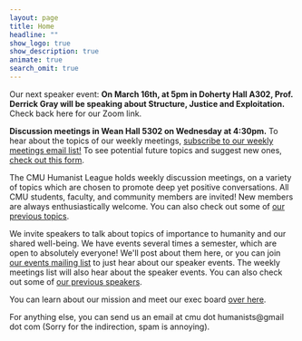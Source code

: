 ```yaml
---
layout: page
title: Home
headline: ""
show_logo: true
show_description: true
animate: true
search_omit: true
---
```


Our next speaker event: **On March 16th, at 5pm in Doherty Hall A302, Prof. Derrick Gray will be speaking about Structure, Justice and Exploitation.** Check back here for our Zoom link.

**Discussion meetings in Wean Hall 5302 on Wednesday at 4:30pm.**
To hear about the topics of our weekly meetings,
[subscribe to our weekly meetings email list!](http://eepurl.com/D695H)
To see potential future topics and suggest new ones, [check out this form](https://docs.google.com/forms/d/e/1FAIpQLSf53QEZMiuKBpDanz_JOqM6LzdFOwr3XV-B7Or34mzfEZl8Ow/viewform).


The CMU Humanist League holds weekly discussion meetings, on a variety of topics which are chosen to promote deep yet positive conversations.
All CMU students, faculty, and community members are invited!
New members are always enthusiastically welcome.
You can also check out some of [our previous topics](discussions.md).


We invite speakers to talk about topics of importance to humanity and our shared well-being.
We have events several times a semester, which are open to absolutely everyone!
We'll post about them here, or you can join [our events mailing list](http://eepurl.com/dLsc7A) to just hear about our speaker events.
The weekly meetings list will also hear about the speaker events.
You can also check out some of [our previous speakers](speakers.md).

You can learn about our mission and meet our exec board [over here](about.md).

For anything else, you can send us an email at cmu dot humanists@gmail dot com (Sorry for the indirection, spam is annoying).

<!--- <div class='center-btns'>
<a href="https://youtu.be/Jp_lbRLKX1U"> Watch Sagan Day: Daryl Davis on YouTube</a>
# </div>

<div class='center-btns'>
<a href="http://eepurl.com/D695H" class="btn">Suscribe to our weekly meetings email list!</a>
</div>

<h1 class="entry-title">Upcoming Events</h1>

{% capture nowunix %}{{'now' | date: '%s'}}{% endcapture %}
{% assign any-upcoming = false %}
<ul class="post-list">
  {% for post in site.posts %}
    {% capture posttime %}{{ post.date | date: '%s' }}{% endcapture %}
    {% if posttime >= nowunix %}
      {% assign any-upcoming = true %}
      {% include post-listing.html category-tag="true" %}
    {% endif %}
  {% endfor %}
  {% if any-upcoming == false %}
  <li><article>
    <div class="entry-header">
      <div class="title">
Thanks for a great year! Check back in the fall for next semester's discussions and events! 
<!--- Check back on Monday for Wednesday's discussion topic! --- >
      </div>
    </div>
  </article>
  </li>
  {% endif %}
</ul>

<h1 class="entry-title">Past Events</h1>

<ul class="post-list">
  {% for post in site.posts limit: 6 %}
    {% capture posttime %}{{ post.date | date: '%s' }}{% endcapture %}
    {% if posttime < nowunix %}
      {% include post-listing.html category-tag="true" %}
    {% endif %}
  {% endfor %}
</ul>
--->
